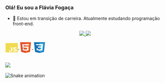 ### Olá! Eu sou a Flávia Fogaça


- 🌱 Estou em transição de carreira. Atualmente estudando programação front-end.


<div align="center">
  <a href="https://github.com/flaviafogaca">
  <img height="180em" src="https://github-readme-stats.vercel.app/api?username=flaviafogaca&show_icons=true&theme=dracula&include_all_commits=true&count_private=true"/>
  <img height="180em" src="https://github-readme-stats.vercel.app/api/top-langs/?username=flaviafogaca&layout=compact&langs_count=7&theme=dracula"/>
</div>
  
<div style="display: inline_block"><br>
  <img align="center" alt="Flavia-Js" height="30" width="40" src="https://raw.githubusercontent.com/devicons/devicon/master/icons/javascript/javascript-plain.svg">
  <img align="center" alt="Flavia-HTML" height="35" width="40" src="https://raw.githubusercontent.com/devicons/devicon/master/icons/html5/html5-original.svg">
  <img align="center" alt="Flavia-CSS" height="35" width="40" src="https://raw.githubusercontent.com/devicons/devicon/master/icons/css3/css3-original.svg">
  
</div>
  
  ##
  
<div>
  <a href="https://www.linkedin.com/in/flaviafogaca/" target="_blank"><img src="https://img.shields.io/badge/-LinkedIn-%230077B5?style=for-the-badge&logo=linkedin&logoColor=white" target="_blank"></a>  
</div>
  
  ![Snake animation](https://github.com/flaviafogaca/flaviafogaca/blob/output/github-contribution-grid-snake.svg)
